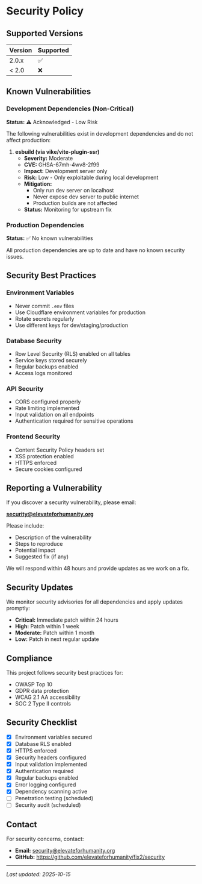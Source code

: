 # Security Policy

## Supported Versions

| Version | Supported          |
| ------- | ------------------ |
| 2.0.x   | :white_check_mark: |
| < 2.0   | :x:                |

## Known Vulnerabilities

### Development Dependencies (Non-Critical)

**Status:** ⚠️ Acknowledged - Low Risk

The following vulnerabilities exist in development dependencies and do not affect production:

1. **esbuild (via vike/vite-plugin-ssr)**
   - **Severity:** Moderate
   - **CVE:** GHSA-67mh-4wv8-2f99
   - **Impact:** Development server only
   - **Risk:** Low - Only exploitable during local development
   - **Mitigation:** 
     - Only run dev server on localhost
     - Never expose dev server to public internet
     - Production builds are not affected
   - **Status:** Monitoring for upstream fix

### Production Dependencies

**Status:** ✅ No known vulnerabilities

All production dependencies are up to date and have no known security issues.

## Security Best Practices

### Environment Variables
- Never commit `.env` files
- Use Cloudflare environment variables for production
- Rotate secrets regularly
- Use different keys for dev/staging/production

### Database Security
- Row Level Security (RLS) enabled on all tables
- Service keys stored securely
- Regular backups enabled
- Access logs monitored

### API Security
- CORS configured properly
- Rate limiting implemented
- Input validation on all endpoints
- Authentication required for sensitive operations

### Frontend Security
- Content Security Policy headers set
- XSS protection enabled
- HTTPS enforced
- Secure cookies configured

## Reporting a Vulnerability

If you discover a security vulnerability, please email:

**security@elevateforhumanity.org**

Please include:
- Description of the vulnerability
- Steps to reproduce
- Potential impact
- Suggested fix (if any)

We will respond within 48 hours and provide updates as we work on a fix.

## Security Updates

We monitor security advisories for all dependencies and apply updates promptly:

- **Critical:** Immediate patch within 24 hours
- **High:** Patch within 1 week
- **Moderate:** Patch within 1 month
- **Low:** Patch in next regular update

## Compliance

This project follows security best practices for:
- OWASP Top 10
- GDPR data protection
- WCAG 2.1 AA accessibility
- SOC 2 Type II controls

## Security Checklist

- [x] Environment variables secured
- [x] Database RLS enabled
- [x] HTTPS enforced
- [x] Security headers configured
- [x] Input validation implemented
- [x] Authentication required
- [x] Regular backups enabled
- [x] Error logging configured
- [x] Dependency scanning active
- [ ] Penetration testing (scheduled)
- [ ] Security audit (scheduled)

## Contact

For security concerns, contact:
- **Email:** security@elevateforhumanity.org
- **GitHub:** https://github.com/elevateforhumanity/fix2/security

---

*Last updated: 2025-10-15*
